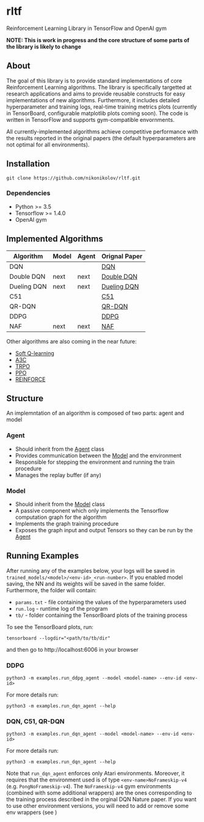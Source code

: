 # rltf
Reinforcement Learning Library in TensorFlow and OpenAI gym

**NOTE: This is work in progress and the core structure of some parts of the library is likely to change**

## About

The goal of this library is to provide standard implementations of core
Reinforcement Learning algorithms. The library is specifically targetted at
research applications and aims to provide reusable constructs for easy
implementations of new algorithms. Furthermore, it includes detailed
hyperparameter and training logs, real-time training metrics plots (currently
in TensorBoard, configurable matplotlib plots coming soon). The code is written
in TensorFlow and supports gym-compatible envornments.

All currently-implemented algorithms achieve competitive performance with the
results reported in the original papers (the default hyperparameters are not
optimal for all environments).


## Installation
```
git clone https://github.com/nikonikolov/rltf.git
```

### Dependencies
- Python >= 3.5
- Tensorflow >= 1.4.0
- OpenAI gym


## Implemented Algorithms

| Algorithm     | Model                     | Agent                           | Orignal Paper |
| ---           | ---                       | ---                             | ---           |  
| DQN           | [](rltf/models/dqn.py)    | [](rltf/agents/dqn_agent.py)    | [DQN](https://www.nature.com/articles/nature14236) |
| Double DQN    | next                      | next                            | [Double DQN](https://arxiv.org/abs/1509.06461) |
| Dueling DQN   | next                      | next                            | [Dueling DQN](https://arxiv.org/abs/1511.06581) |
| C51           | [](rltf/models/c51.py)    | [](rltf/agents/dqn_agent.py)    | [C51](https://arxiv.org/abs/1707.06887) |
| QR-DQN        | [](rltf/models/qrdqn.py)  | [](rltf/agents/dqn_agent.py)    | [QR-DQN](https://arxiv.org/abs/1710.10044) |
| DDPG          | [](rltf/models/ddpg.py)   | [](rltf/agents/ddpg_agent.py)   | [DDPG](https://arxiv.org/abs/1509.02971) |
| NAF           | next                      | next                            | [NAF](https://arxiv.org/abs/1603.00748) |

Other algorithms are also coming in the near future:
- [Soft Q-learning](https://arxiv.org/abs/1702.08165)
- [A3C](https://arxiv.org/pdf/1602.01783.pdf)
- [TRPO](https://arxiv.org/abs/1502.05477)
- [PPO](https://arxiv.org/abs/1707.06347)
- [REINFORCE]()

## Structure

An implemntation of an algorithm is composed of two parts: agent and model

### Agent
- Should inherit from the [Agent](rltf/agents/agent.py) class
- Provides communication between the [Model](rltf/models/model.py) and the environment
- Responsible for stepping the environment and running the train procedure
- Manages the replay buffer (if any)

### Model
- Should inherit from the [Model](rltf/models/model.py) class
- A passive component which only implements the Tensorflow computation graph for the algorithm
- Implements the graph training procedure
- Exposes the graph input and output Tensors so they can be run by the [Agent](rltf/agents/agent.py)


## Running Examples

After running any of the examples below, your logs will be saved in 
`trained_models/<model>/<env-id>_<run-number>`. If you enabled model saving,
the NN and its weights will be saved in the same folder. Furthermore, the
folder will contain:
- `params.txt` - file containing the values of the hyperparameters used
- `run.log` - runtime log of the program
- `tb/` - folder containing the TensorBoard plots of the training process

To see the TensorBoard plots, run:
```
tensorboard --logdir="<path/to/tb/dir"
```
and then go to http://localhost:6006 in your browser

### DDPG
```
python3 -m examples.run_ddpg_agent --model <model-name> --env-id <env-id>
```
For more details run:
```
python3 -m examples.run_dqn_agent --help
```

### DQN, C51, QR-DQN

```
python3 -m examples.run_dqn_agent --model <model-name> --env-id <env-id>
```
For more details run:
```
python3 -m examples.run_dqn_agent --help
```


Note that `run_dqn_agent` enforces only Atari environments. Moreover, it
requires that the environment used is of type `<env-name>NoFrameskip-v4`
(e.g. `PongNoFrameskip-v4`). The `NoFrameskip-v4` gym environments (combined 
with some additional wrappers) are the ones corresponding to the training
process described in the orginal DQN Nature paper. If you want to use other
environment versions, you will need to add or remove some env wrappers 
(see [](rltf/env_wrap/atari.py))
